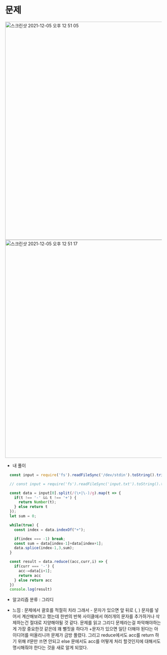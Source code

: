 # 문제

<img width="700" alt="스크린샷 2021-12-05 오후 12 51 05" src="https://user-images.githubusercontent.com/87749134/144732738-e613d84d-1bd9-45c9-bdb0-177cb54a5ee1.png">

<img width="700" alt="스크린샷 2021-12-05 오후 12 51 17" src="https://user-images.githubusercontent.com/87749134/144732744-49a31d15-b44b-457a-b275-5d68548fe386.png">

- 내 풀이

```javascript
  const input = require('fs').readFileSync('/dev/stdin').toString().trim().split('\n')

  // const input = require('fs').readFileSync('input.txt').toString().trim().split('\n')

  const data = input[0].split(/(\+|\-)/g).map(t => {
    if(t !== '-' && t !== '+') {
      return Number(t);
    } else return t
  });
  let sum = 0;

  while(true) {
    const index = data.indexOf("+");

    if(index === -1) break;
    const sum = data[index-1]+data[index+1];
    data.splice(index-1,3,sum);
  }

  const result = data.reduce((acc,curr,i) => {
    if(curr === '-') {
      acc-=data[i+1];
      return acc
    } else return acc
  })
  console.log(result)
```

- 알고리즘 분류 : 그리디

- 느낌 : 문제에서 괄호를 적절히 치라 그래서 - 문자가 있으면 앞 뒤로 (, ) 문자를 넣어서 계산해보려고 했는데 한번의 반복 사이클에서 여러개의 문자를 추가하거나 삭제하는건 절대로 지양해야될 것 같다. 문제를 읽고 그리디 문제라는걸 파악해야하는게 가장 중요한것 같은데 꽤 뻘짓을 하다가 +문자가 있으면 일단 더해야 된다는 아이디어를 떠올리니까 문제가 금방 풀렸다. 그리고 reduce에서도 acc를 return 하기 위해 if문만 쓰면  안되고 else 문에서도 acc를 어떻게 처리 할것인지에 대해서도 명시해줘야 한다는 것을 새로 알게 되었다.
